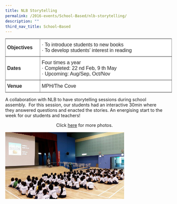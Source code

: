 ```yaml
---
title: NLB Storytelling
permalink: /2016-events/School-Based/nlb-storytelling/
description: ""
third_nav_title: School–Based
---
```

<style type="text/css">
.tg  {border-collapse:collapse;border-spacing:0;margin:0px auto;}
.tg td{border-color:black;border-style:solid;border-width:1px;font-family:Arial, sans-serif;font-size:14px;
  overflow:hidden;padding:10px 5px;word-break:normal;}
.tg th{border-color:black;border-style:solid;border-width:1px;font-family:Arial, sans-serif;font-size:14px;
  font-weight:normal;overflow:hidden;padding:10px 5px;word-break:normal;}
.tg .tg-ejbf{background-color:#FFF;border-color:inherit;color:#222;font-size:16px;text-align:left;vertical-align:top}
.tg .tg-x4x2{background-color:#FFF;border-color:inherit;color:#222;font-size:16px;font-weight:bold;text-align:left;
  vertical-align:middle}
</style>
<table class="tg" style="undefined;table-layout: fixed; width: 530px">
<colgroup>
<col style="width: 110px">
<col style="width: 420px">
</colgroup>
<tbody>
  <tr>
    <td class="tg-x4x2">Objectives</td>
    <td class="tg-ejbf">· To introduce students to new books<br>· To develop students’ interest in reading</td>
  </tr>
  <tr>
    <td class="tg-x4x2">Dates</td>
    <td class="tg-ejbf">Four times a year<br>·  Completed: 22 nd  Feb, 9 th  May<br>·  Upcoming: Aug/Sep, Oct/Nov</td>
  </tr>
  <tr>
    <td class="tg-x4x2">Venue</td>
    <td class="tg-ejbf">MPH/The Cove</td>
  </tr>
</tbody>
</table>

A collaboration with NLB to have storytelling sessions during school assembly.  For this session, our students had an interactive 30min where they answered questions and enacted the stories. An energising start to the week for our students and teachers!

<center>Click <a href="https://www.flickr.com/photos/142848383@N02/sets/72157668197611616/">here</a> for more photos.</center>

<img src="/images/2016%20NLB.jpeg" 
     style="width:75%">
